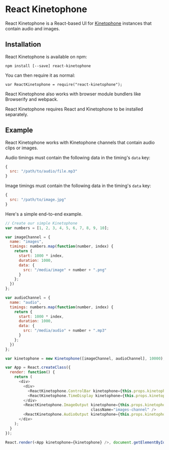 React Kinetophone
=================

React Kinetophone is a React-based UI for [Kinetophone](https://github.com/BinaryMuse/kinetophone) instances that contain audio and images.

Installation
------------

React Kinetophone is available on npm:

    npm install [--save] react-kinetophone

You can then require it as normal:

    var ReactKinetophone = require("react-kinetophone");

React Kinetophone also works with browser module bundlers like Browserify and webpack.

React Kinetophone requires React and Kinetophone to be installed separately.

Example
-------

React Kinetophone works with Kinetophone channels that contain audio clips or images.

Audio timings must contain the following data in the timing's `data` key:

```javascript
{
  src: "/path/to/audio/file.mp3"
}
```

Image timings must contain the following data in the timing's `data` key:

```javascript
{
  src: "/path/to/image.jpg"
}
```

Here's a simple end-to-end example.

```javascript
// Create our simple Kinetophone
var numbers = [1, 2, 3, 4, 5, 6, 7, 8, 9, 10];

var imageChannel = {
  name: "images",
  timings: numbers.map(function(number, index) {
    return {
      start: 1000 * index,
      duration: 1000,
      data: {
        src: "/media/image" + number + ".png"
      }
    };
  })
};

var audioChannel = {
  name: "audio",
  timings: numbers.map(function(number, index) {
    return {
      start: 1000 * index,
      duration: 1000,
      data: {
        src: "/media/audio" + number + ".mp3"
      }
    };
  })
};

var kinetophone = new Kinetophone([imageChannel, audioChannel], 10000);

var App = React.createClass({
  render: function() {
    return (
      <div>
        <div>
          <ReactKinetophone.ControlBar kinetophone={this.props.kinetophone} />
          <ReactKinetophone.TimeDisplay kinetophone={this.props.kinetophone} />
        </div>
        <ReactKinetophone.ImageOutput kinetophone={this.props.kinetophone} channel="images"
                                      className="images-channel" />
        <ReactKinetophone.AudioOutput kinetophone={this.props.kinetophone} channel="audio" />
      </div>
    );
  }
});

React.render(<App kinetophone={kinetophone} />, document.getElementById("app"));
```
